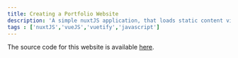 ```yaml
---
title: Creating a Portfolio Website
description: 'A simple nuxtJS application, that loads static content via the content module and is hosted via GitHub actions.'
tags : ['nuxtJS','vueJS','vuetify','javascript']
---
```


The source code for this website is available [here](https://github.com/tws-pockets/tws-pockets.github.io).
